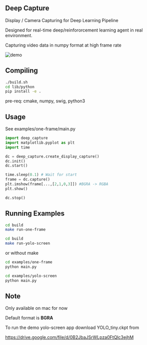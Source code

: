 ## Deep Capture

Display / Camera Capturing for Deep Learning Pipeline

Designed for real-time deep/reinfororcement learning agent in real environment.

Capturing video data in numpy format at high frame rate

![demo](https://raw.githubusercontent.com/zzh8829/deep-capture/master/demo.png)

## Compiling
```bash
./build.sh
cd lib/python
pip install -e .
```
pre-req: cmake, numpy, swig, python3

## Usage
See examples/one-frame/main.py

```python
import deep_capture
import matplotlib.pyplot as plt
import time

dc = deep_capture.create_display_capture()
dc.init()
dc.start()

time.sleep(0.1) # Wait for start
frame = dc.capture()
plt.imshow(frame[...,[2,1,0,3]]) #BGRA -> RGBA
plt.show()

dc.stop()
```

## Running Examples

```bash
cd build
make run-one-frame

cd build
make run-yolo-screen
```

or without make

```bash
cd examples/one-frame
python main.py

cd examples/yolo-screen
python main.py
```

## Note

Only available on mac for now

Default format is **BGRA**

To run the demo yolo-screen app
download YOLO_tiny.ckpt from

https://drive.google.com/file/d/0B2JbaJSrWLpza0FtQlc3ejhM